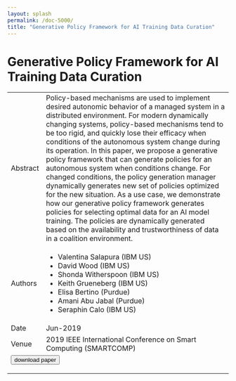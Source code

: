 ```yaml
---
layout: splash
permalink: /doc-5000/
title: "Generative Policy Framework for AI Training Data Curation"
---
```


# Generative Policy Framework for AI Training Data Curation

<table>
    <tbody>
    <tr>
        <td>Abstract</td>
        <td>Policy-based mechanisms are used to implement desired autonomic behavior of a managed system in a distributed environment. For modern dynamically changing systems, policy-based mechanisms tend to be too rigid, and quickly lose their efficacy when conditions of the autonomous system change during its operation. In this paper, we propose a generative policy framework that can generate policies for an autonomous system when conditions change. For changed conditions, the policy generation manager dynamically generates new set of policies optimized for the new situation. As a use case, we demonstrate how our generative policy framework generates policies for selecting optimal data for an AI model training. The policies are dynamically generated based on the availability and trustworthiness of data in a coalition environment.</td>
    </tr>
    <tr>
        <td>Authors</td>
        <td>
            <ul>
                <li>Valentina Salapura (IBM US)</li>
                <li>David Wood (IBM US)</li>
                <li>Shonda Witherspoon (IBM US)</li>
                <li>Keith Grueneberg (IBM US)</li>
                <li>Elisa Bertino (Purdue)</li>
                <li>Amani Abu Jabal (Purdue)</li>
                <li>Seraphin Calo (IBM US)</li>
            </ul>
        </td>
    </tr>
    <tr>
        <td>Date</td>
        <td>Jun-2019</td>
    </tr>
    <tr>
        <td>Venue</td>
        <td>2019 IEEE International Conference on Smart Computing (SMARTCOMP)</td>
    </tr>
        <tr>
            <td colspan="2">
                <form method="get" action="https://ibm.box.com/v/doc-5000-paper">
                    <button type="submit">download paper</button>
                </form>
            </td>
        </tr>
    </tbody>
</table>
